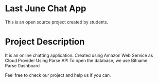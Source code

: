 # Last June Chat App
This is an open source project created by students.

# Project Description
It is an online chatting application. 
Created using Amazon Web Service as Cloud Provider 
Using Parse API
To open the database, we use Bitname Parse Dashboard


Feel free to check our project and help us if you can. 
